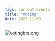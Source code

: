 ```yaml
---
tags: current-events
title: "Voting"
date: 2022-11-09
---
```




![votingbra.ong](https://raw.githubusercontent.com/muneer78/muneer78.github.io/master/images/votingbra.ong)
        